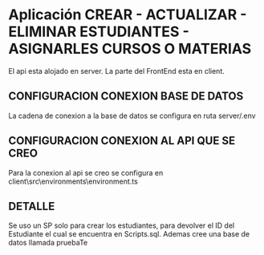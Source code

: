 # Aplicación CREAR - ACTUALIZAR - ELIMINAR ESTUDIANTES - ASIGNARLES CURSOS O MATERIAS
El api esta alojado en server.
La parte del FrontEnd esta en client.

## CONFIGURACION CONEXION BASE DE DATOS
La cadena de conexion a la base de datos se configura en ruta server/.env

## CONFIGURACION CONEXION AL API QUE SE CREO
Para la conexion al api se creo se configura en client\src\environments\environment.ts

## DETALLE
Se uso un SP solo para crear los estudiantes, para devolver el ID del Estudiante el cual se encuentra en Scripts.sql.
Ademas cree una base de datos llamada pruebaTe
